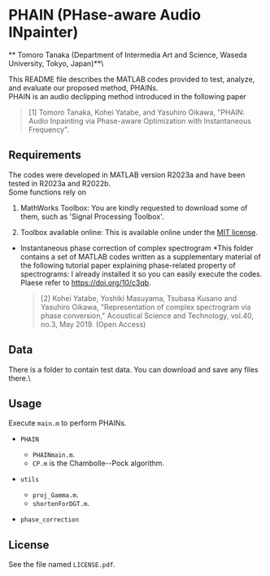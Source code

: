 # PHAIN (PHase-aware Audio INpainter)
** Tomoro Tanaka (Department of Intermedia Art and Science, Waseda University, Tokyo, Japan)**\

This README file describes the MATLAB codes provided to test, analyze, and evaluate our proposed method, PHAINs.\
PHAIN is an audio declipping method introduced in the following paper
>[1] Tomoro Tanaka, Kohei Yatabe, and Yasuhiro Oikawa, "PHAIN: Audio Inpainting via Phase-aware Optimization with Instantaneous Frequency".

## Requirements
The codes were developed in MATLAB version R2023a and have been tested in R2023a and R2022b.\
Some functions rely on 

1. MathWorks Toolbox: You are kindly requested to download some of them, such as 'Signal Processing Toolbox'.

2. Toolbox available online: This is available online under the [MIT license](https://opensource.org/licenses/mit-license.php).

- Instantaneous phase correction of complex spectrogram
  *This folder contains a set of MATLAB codes written as a supplementary material of the following tutorial paper explaining phase-related property of spectrograms:
  I already installed it so you can easily execute the codes. Plaese refer to https://doi.org/10/c3qb.

  >[2] Kohei Yatabe, Yoshiki Masuyama, Tsubasa Kusano and Yasuhiro Oikawa, "Representation of complex spectrogram via phase conversion," Acoustical Science and Technology, vol.40, no.3, May 2019. (Open Access)

## Data
There is a folder to contain test data. You can download and save any files there.\


## Usage
Execute `main.m` to perform PHAINs.

- `PHAIN`
  - `PHAINmain.m`.
  - `CP.m` is the Chambolle--Pock algorithm.

- `utils`
  - `proj_Gamma.m`.
  - `shortenForDGT.m`.

- `phase_correction`


## License
See the file named `LICENSE.pdf`.
